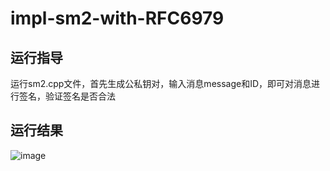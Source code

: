 # impl-sm2-with-RFC6979
## 运行指导
运行sm2.cpp文件，首先生成公私钥对，输入消息message和ID，即可对消息进行签名，验证签名是否合法
## 运行结果
![image](https://user-images.githubusercontent.com/104118101/181593224-3603849d-7946-4161-90b5-375711cc806d.png)

